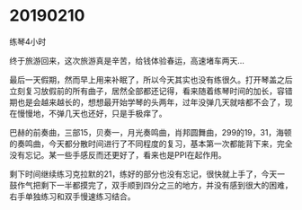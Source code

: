 # 20190210

练琴4小时

终于旅游回来，这次旅游真是辛苦，给钱体验春运，高速堵车两天...

最后一天假期，然而早上用来补眠了，所以今天其实也没有练很久。打开琴盖之后立刻复习放假前的所有曲子，居然全部都还记得，看来随着练琴时间的加长，容错期也是会越来越长的，想想最开始学琴的头两年，过年没弹几天就啥都不会了，现在慢慢地，不弹几天也还好，只是手极痒了。

巴赫的前奏曲，三部15，贝奏一，月光奏鸣曲，肖邦圆舞曲，299的19，31，海顿的奏鸣曲，今天都分散时间进行了不同程度的复习，基本第一次都能背下来，完全没有忘记。某一些手感反而还更好了，看来也是PPI在起作用。

剩下时间继续练习克拉默的21，练好的部分也没有忘记，很快就上手了，今天一鼓作气把剩下一半都摸完了，双手顺到四分之三的地方，并没有感到很大的困难，右手单独练习和双手慢速练习结合。
